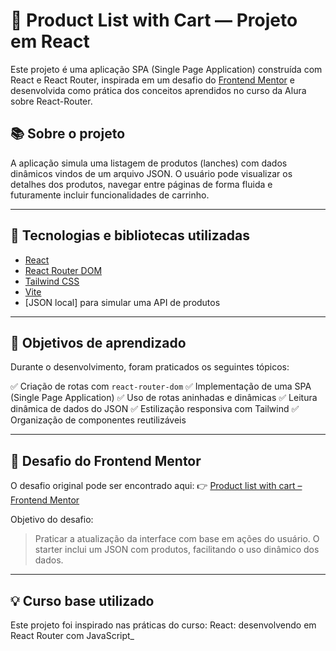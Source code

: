 # 🍔 Product List with Cart — Projeto em React

Este projeto é uma aplicação SPA (Single Page Application) construída com React e React Router, inspirada em um desafio do [Frontend Mentor](https://www.frontendmentor.io/challenges/product-list-with-cart-5MmqLVAp_d) e desenvolvida como prática dos conceitos aprendidos no curso da Alura sobre React-Router.

## 📚 Sobre o projeto

A aplicação simula uma listagem de produtos (lanches) com dados dinâmicos vindos de um arquivo JSON. O usuário pode visualizar os detalhes dos produtos, navegar entre páginas de forma fluida e futuramente incluir funcionalidades de carrinho.

---

## 🚀 Tecnologias e bibliotecas utilizadas

- [React](https://reactjs.org/)
- [React Router DOM](https://reactrouter.com/)
- [Tailwind CSS](https://tailwindcss.com/)
- [Vite](https://vitejs.dev/)
- \[JSON local] para simular uma API de produtos

---

## 🎯 Objetivos de aprendizado

Durante o desenvolvimento, foram praticados os seguintes tópicos:

✅ Criação de rotas com `react-router-dom`
✅ Implementação de uma SPA (Single Page Application)
✅ Uso de rotas aninhadas e dinâmicas
✅ Leitura dinâmica de dados do JSON
✅ Estilização responsiva com Tailwind
✅ Organização de componentes reutilizáveis

---

## 🧲 Desafio do Frontend Mentor

O desafio original pode ser encontrado aqui:
👉 [Product list with cart – Frontend Mentor](https://www.frontendmentor.io/challenges/product-list-with-cart-7c6yytzj6)

Objetivo do desafio:

> Praticar a atualização da interface com base em ações do usuário. O starter inclui um JSON com produtos, facilitando o uso dinâmico dos dados.

---

## 💡 Curso base utilizado

Este projeto foi inspirado nas práticas do curso: React: desenvolvendo em React Router com JavaScript\_
